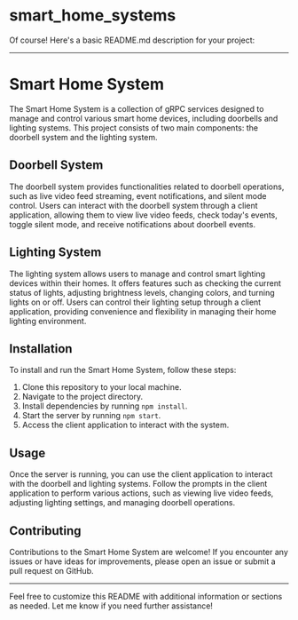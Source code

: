 # smart_home_systems

Of course! Here's a basic README.md description for your project:

---

# Smart Home System

The Smart Home System is a collection of gRPC services designed to manage and control various smart home devices, including doorbells and lighting systems. This project consists of two main components: the doorbell system and the lighting system.

## Doorbell System

The doorbell system provides functionalities related to doorbell operations, such as live video feed streaming, event notifications, and silent mode control. Users can interact with the doorbell system through a client application, allowing them to view live video feeds, check today's events, toggle silent mode, and receive notifications about doorbell events.

## Lighting System

The lighting system allows users to manage and control smart lighting devices within their homes. It offers features such as checking the current status of lights, adjusting brightness levels, changing colors, and turning lights on or off. Users can control their lighting setup through a client application, providing convenience and flexibility in managing their home lighting environment.

## Installation

To install and run the Smart Home System, follow these steps:

1. Clone this repository to your local machine.
2. Navigate to the project directory.
3. Install dependencies by running `npm install`.
4. Start the server by running `npm start`.
5. Access the client application to interact with the system.

## Usage

Once the server is running, you can use the client application to interact with the doorbell and lighting systems. Follow the prompts in the client application to perform various actions, such as viewing live video feeds, adjusting lighting settings, and managing doorbell operations.

## Contributing

Contributions to the Smart Home System are welcome! If you encounter any issues or have ideas for improvements, please open an issue or submit a pull request on GitHub.

---

Feel free to customize this README with additional information or sections as needed. Let me know if you need further assistance!
